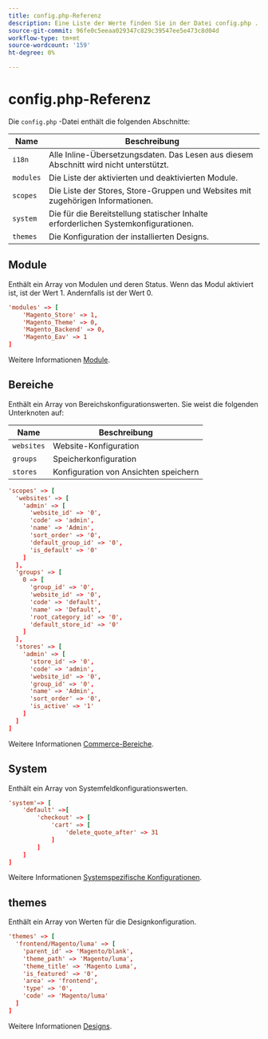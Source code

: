 ```yaml
---
title: config.php-Referenz
description: Eine Liste der Werte finden Sie in der Datei config.php .
source-git-commit: 96fe0c5eeaa029347c829c39547ee5e473c8d04d
workflow-type: tm+mt
source-wordcount: '159'
ht-degree: 0%

---
```



# config.php-Referenz

Die `config.php` -Datei enthält die folgenden Abschnitte:

| Name | Beschreibung |
| --------- | -------------------|
| `i18n` | Alle Inline-Übersetzungsdaten. Das Lesen aus diesem Abschnitt wird nicht unterstützt. |
| `modules` | Die Liste der aktivierten und deaktivierten Module. |
| `scopes` | Die Liste der Stores, Store-Gruppen und Websites mit zugehörigen Informationen. |
| `system` | Die für die Bereitstellung statischer Inhalte erforderlichen Systemkonfigurationen. |
| `themes` | Die Konfiguration der installierten Designs. |

## Module

Enthält ein Array von Modulen und deren Status. Wenn das Modul aktiviert ist, ist der Wert 1. Andernfalls ist der Wert 0.

```conf
'modules' => [
    'Magento_Store' => 1,
    'Magento_Theme' => 0,
    'Magento_Backend' => 0,
    'Magento_Eav' => 1
]
```

Weitere Informationen [Module].

## Bereiche

Enthält ein Array von Bereichskonfigurationswerten. Sie weist die folgenden Unterknoten auf:

| Name | Beschreibung |
| ---------- | -----------------------------------|
| `websites` | Website-Konfiguration |
| `groups` | Speicherkonfiguration |
| `stores` | Konfiguration von Ansichten speichern |

```conf
'scopes' => [
  'websites' => [
    'admin' => [
      'website_id' => '0',
      'code' => 'admin',
      'name' => 'Admin',
      'sort_order' => '0',
      'default_group_id' => '0',
      'is_default' => '0'
    ]
  ],
  'groups' => [
    0 => [
      'group_id' => '0',
      'website_id' => '0',
      'code' => 'default',
      'name' => 'Default',
      'root_category_id' => '0',
      'default_store_id' => '0'
    ]
  ],
  'stores' => [
    'admin' => [
      'store_id' => '0',
      'code' => 'admin',
      'website_id' => '0',
      'group_id' => '0',
      'name' => 'Admin',
      'sort_order' => '0',
      'is_active' => '1'
    ]
  ]
]
```

Weitere Informationen [Commerce-Bereiche][scopes].

## System

Enthält ein Array von Systemfeldkonfigurationswerten.

```conf
'system'=> [
    'default' =>[
        'checkout' => [
            'cart' => [
                'delete_quote_after' => 31
            ]
        ]
    ]
]
```

Weitere Informationen [Systemspezifische Konfigurationen](config-reference-sens.md).

## themes

Enthält ein Array von Werten für die Designkonfiguration.

```conf
'themes' => [
  'frontend/Magento/luma' => [
    'parent_id' => 'Magento/blank',
    'theme_path' => 'Magento/luma',
    'theme_title' => 'Magento Luma',
    'is_featured' => '0',
    'area' => 'frontend',
    'type' => '0',
    'code' => 'Magento/luma'
  ]
]
```

Weitere Informationen [Designs].

<!-- link definitions -->

[Module]: https://devdocs.magento.com/videos/fundamentals/create-a-new-module/
[scopes]: https://docs.magento.com/user-guide/configuration/scope.html
[Designs]: https://devdocs.magento.com/guides/v2.4/frontend-dev-guide/themes/theme-create.html
